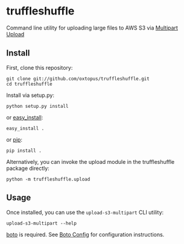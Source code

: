 truffleshuffle
==============

Command line utility for uploading large files to AWS S3 via [Multipart Upload](http://docs.aws.amazon.com/AmazonS3/latest/dev/UsingRESTAPImpUpload.html)

Install
-------

First, clone this repository:

    git clone git://github.com/oxtopus/truffleshuffle.git
    cd truffleshuffle

Install via setup.py:

    python setup.py install

or [easy_install](http://pythonhosted.org/distribute/easy_install.html):

    easy_install .

or [pip](http://www.pip-installer.org/en/latest/):

    pip install .

Alternatively, you can invoke the upload module in the truffleshuffle package
directly:

    python -m truffleshuffle.upload

Usage
-----

Once installed, you can use the ``upload-s3-multipart`` CLI utility:

    upload-s3-multipart --help

[boto](http://boto.readthedocs.org/en/latest/) is required.  See 
[Boto Config](http://boto.readthedocs.org/en/latest/boto_config_tut.html) for 
configuration instructions.
